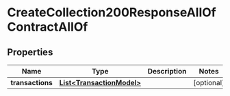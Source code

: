 

# CreateCollection200ResponseAllOfContractAllOf


## Properties

| Name | Type | Description | Notes |
|------------ | ------------- | ------------- | -------------|
|**transactions** | [**List&lt;TransactionModel&gt;**](TransactionModel.md) |  |  [optional] |



